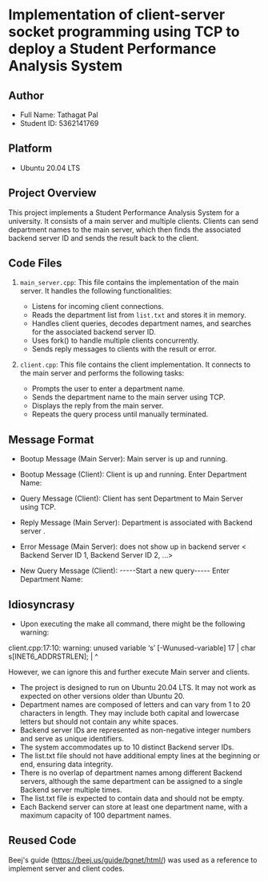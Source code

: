 # Implementation of client-server socket programming using TCP to deploy a Student Performance Analysis System 

## Author
- Full Name: Tathagat Pal
- Student ID: 5362141769

## Platform
- Ubuntu 20.04 LTS

## Project Overview
This project implements a Student Performance Analysis System for a university. It consists of a main server and multiple clients. Clients can send department names to the main server, which then finds the associated backend server ID and sends the result back to the client.

## Code Files
1. `main_server.cpp`: This file contains the implementation of the main server. It handles the following functionalities:
   - Listens for incoming client connections.
   - Reads the department list from `list.txt` and stores it in memory.
   - Handles client queries, decodes department names, and searches for the associated backend server ID.
   - Uses fork() to handle multiple clients concurrently.
   - Sends reply messages to clients with the result or error.

2. `client.cpp`: This file contains the client implementation. It connects to the main server and performs the following tasks:
   - Prompts the user to enter a department name.
   - Sends the department name to the main server using TCP.
   - Displays the reply from the main server.
   - Repeats the query process until manually terminated.


## Message Format
- Bootup Message (Main Server): Main server is up and running.
- Bootup Message (Client): Client is up and running. Enter Department Name:

- Query Message (Client): Client has sent Department <Department Name> to Main Server using TCP.
- Reply Message (Main Server): Department <Department Name> is associated with Backend server <Backend Server ID>.
- Error Message (Main Server): <Department Name> does not show up in backend server < Backend Server ID 1, Backend Server ID 2, …>

- New Query Message (Client): 
-----Start a new query----- 
Enter Department Name:

## Idiosyncrasy
- Upon executing the make all command, there might be the following warning:

client.cpp:17:10: warning: unused variable ‘s’ [-Wunused-variable]
   17 |     char s[INET6_ADDRSTRLEN];
      |          ^

However, we can ignore this and further execute Main server and clients.

- The project is designed to run on Ubuntu 20.04 LTS. It may not work as expected on other versions older than Ubuntu 20.
-  Department names are composed of letters and can vary from 1 to 20 characters in length. They may include both capital and lowercase letters but should not contain any white spaces.
-  Backend server IDs are represented as non-negative integer numbers and serve as unique identifiers.
-  The system accommodates up to 10 distinct Backend server IDs.
-  The list.txt file should not have additional empty lines at the beginning or end, ensuring data integrity.
-  There is no overlap of department names among different Backend servers, although the same department can be assigned to a single Backend server multiple times.
-  The list.txt file is expected to contain data and should not be empty.
-  Each Backend server can store at least one department name, with a maximum capacity of 100 department names.


## Reused Code
Beej's guide (https://beej.us/guide/bgnet/html/) was used as a reference to implement server and client codes. 
